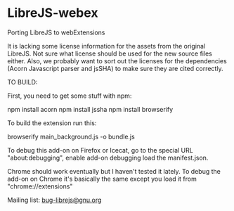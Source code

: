 # LibreJS-webex

Porting LibreJS to webExtensions 

It is lacking some license information for the assets from the original LibreJS. Not sure what license should be used for the new source files either. Also, we probably want to sort out the licenses for the dependencies (Acorn Javascript parser and jsSHA) to make sure they are cited correctly. 

TO BUILD: 

First, you need to get some stuff with npm:

npm install acorn
npm install jssha
npm install browserify

To build the extension run this:

browserify main_background.js -o bundle.js

To debug this add-on on Firefox or Icecat, go to the special URL "about:debugging", enable add-on debugging load the manifest.json. 

Chrome should work eventually but I haven't tested it lately. To debug the add-on on Chrome it's basically the same except you load it from "chrome://extensions" 

Mailing list: bug-librejs@gnu.org
